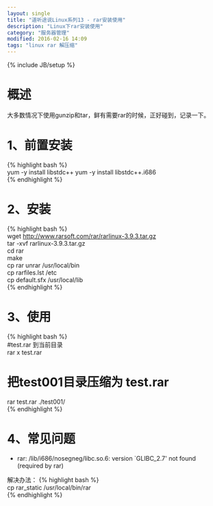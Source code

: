```yaml
---
layout: single
title: "道听途说Linux系列13 - rar安装使用"
description: "Linux下rar安装使用"
category: "服务器管理"
modified: 2016-02-16 14:09
tags: "linux rar 解压缩"
---
```

{% include JB/setup %}

# 概述

   大多数情况下使用gunzip和tar，鲜有需要rar的时候，正好碰到，记录一下。
   
# 1、前置安装

{% highlight bash %}  
yum -y install libstdc++
yum -y install libstdc++.i686  
{% endhighlight %} 

# 2、安装
{% highlight bash %}  
wget http://www.rarsoft.com/rar/rarlinux-3.9.3.tar.gz   
tar -xvf rarlinux-3.9.3.tar.gz   
cd rar   
make    
cp rar unrar /usr/local/bin  
cp rarfiles.lst /etc  
cp default.sfx /usr/local/lib   
{% endhighlight %}  

# 3、使用
{% highlight bash %}  
#test.rar 到当前目录  
rar x test.rar   
# 把test001目录压缩为 test.rar  
rar test.rar ./test001/   
{% endhighlight %} 

# 4、常见问题

* rar: /lib/i686/nosegneg/libc.so.6: version `GLIBC_2.7' not found (required by rar)

解决办法：
{% highlight bash %}  
cp rar_static /usr/local/bin/rar  
{% endhighlight %}  



